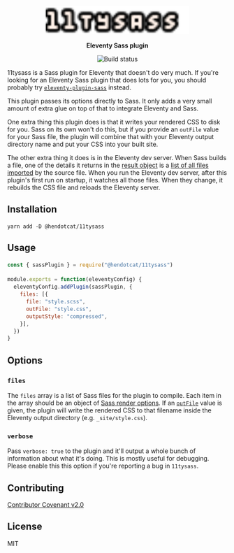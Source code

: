 <p align="center">
  <img
    alt="11tysass"
    src="https://github.com/hendotcat/11tysass/raw/trunk/11tysass.svg"
    height="64"
  />
</p>

<p align="center">
  <strong>
    Eleventy Sass plugin
  </strong>
</p>

<p align="center">
  <img
    src="https://github.com/hendotcat/11tysass/actions/workflows/publish.yml/badge.svg"
    alt="Build status"
  />
</p>

11tysass is a Sass plugin for Eleventy that doesn't do very much. If you're
looking for an Eleventy Sass plugin that does lots for you, you should probably
try [`eleventy-plugin-sass`](https://github.com/Sonaryr/eleventy-plugin-sass)
instead.

This plugin passes its options directly to Sass. It only adds a very small
amount of extra glue on top of that to integrate Eleventy and Sass.

One extra thing this plugin does is that it writes your rendered CSS to disk
for you. Sass on its own won't do this, but if you provide an `outFile` value
for your Sass file, the plugin will combine that with your Eleventy output
directory name and put your CSS into your built site.

The other extra thing it does is in the Eleventy dev server. When Sass builds
a file, one of the details it returns in the [result object](https://sass-lang.com/documentation/js-api#result-object)
is a [list of all files imported](https://sass-lang.com/documentation/js-api#result-object)
by the source file. When you run the Eleventy dev server, after this plugin's
first run on startup, it watches all those files. When they change, it
rebuilds the CSS file and reloads the Eleventy server.

## Installation

```
yarn add -D @hendotcat/11tysass
```

## Usage

```javascript
const { sassPlugin } = require("@hendotcat/11tysass")

module.exports = function(eleventyConfig) {
  eleventyConfig.addPlugin(sassPlugin, {
    files: [{
      file: "style.scss",
      outFile: "style.css",
      outputStyle: "compressed",
    }],
  })
}
```

## Options

### `files`

The `files` array is a list of Sass files for the plugin to compile. Each item
in the array should be an object of [Sass render options](https://sass-lang.com/documentation/js-api#options).
If an [`outFile`](https://sass-lang.com/documentation/js-api#outfile) value is
given, the plugin will write the rendered CSS to that filename inside the
Eleventy output directory (e.g. `_site/style.css`).

### `verbose`

Pass `verbose: true` to the plugin and it'll output a whole bunch of
information about what it's doing. This is mostly useful for debugging. Please
enable this this option if you're reporting a bug in `11tysass`.

## Contributing

<p>
  <a href="https://www.contributor-covenant.org/version/2/0/code_of_conduct/">
    Contributor Covenant v2.0
 </a>
</p>

## License

MIT
